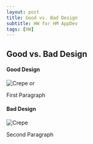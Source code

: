 ```yaml
---
layout: post
title: Good vs. Bad Design
subtitle: HW for HM AppDev
tags: [HW]
---
```


## Good vs. Bad Design

#### Good Design

![Crepe](https://s3-media3.fl.yelpcdn.com/bphoto/cQ1Yoa75m2yUFFbY2xwuqw/348s.jpg) or 

First Paragraph

#### Bad Design

![Crepe](/assets/img/thumb.png)

Second Paragraph
